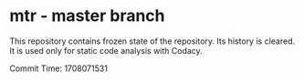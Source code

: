 # mtr - master branch

This repository contains frozen state of the repository.
Its history is cleared. It is used only for static code
analysis with Codacy.

Commit Time: 1708071531